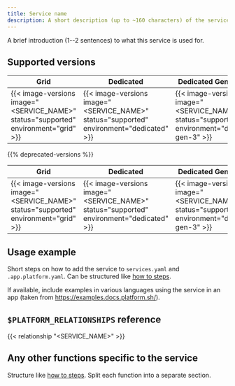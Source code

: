 ```yaml
---
title: Service name
description: A short description (up to ~160 characters) of the service that should make sense out of context (like on a listing page).
---
```


<!-- 
When to use
  For all available services: https://docs.platform.sh/configuration/services.html

How to use
  1. Copy this template into /src/docs/configuration/services/.
  2. Rename it to match the title.
  3. Replace the following content with your own.
  4. Replace all instances of "<SERVICE_NAME>" in the examples with the service's name.
-->

A brief introduction (1--2 sentences) to what this service is used for.

## Supported versions

| **Grid** | **Dedicated** | **Dedicated Generation 3** |
|----------------------------------|---------------|---------------|
|  {{< image-versions image="<SERVICE_NAME>" status="supported" environment="grid" >}} | {{< image-versions image="<SERVICE_NAME>" status="supported" environment="dedicated" >}} | {{< image-versions image="<SERVICE_NAME>" status="supported" environment="dedicated-gen-3" >}} |

<!-- If there are any deprecated versions. -->
{{% deprecated-versions %}}

| **Grid** | **Dedicated** | **Dedicated Generation 3** |
|----------------------------------|---------------|---------------|
|  {{< image-versions image="<SERVICE_NAME>" status="supported" environment="grid" >}} | {{< image-versions image="<SERVICE_NAME>" status="supported" environment="dedicated" >}} | {{< image-versions image="<SERVICE_NAME>" status="supported" environment="dedicated-gen-3" >}} |

## Usage example

Short steps on how to add the service to `services.yaml` and `.app.platform.yaml`.
Can be structured like [how to steps](./how-to.md#1-do-this-step-first).

If available, include examples in various languages using the service in an app
(taken from https://examples.docs.platform.sh/).

## `$PLATFORM_RELATIONSHIPS` reference

<!-- A yaml file taken from https://examples.docs.platform.sh/ that contains all the properties people need to access/use the service. -->
{{< relationship "<SERVICE_NAME>" >}}

## Any other functions specific to the service

Structure like [how to steps](./how-to.md#1-do-this-step-first).
Split each function into a separate section.
